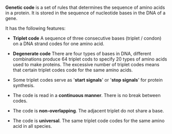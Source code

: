 **Genetic code** is a set of rules that determines the sequence of amino acids in a protein. It is stored in the sequence of nucleotide bases in the DNA of a gene.

It has the following features:
- **Triplet code**
  A sequence of three consecutive bases (triplet / condon) on a DNA strand codes for one amino acid.

- **Degenerate code**
  There are four types of bases in DNA, different combinations produce 64 triplet cods to specify 20 types of amino acids used to make proteins.
  The excessive number of triplet codes means that certain triplet codes code for the same amino acids.

- Some triplet codes serve as '**start signals**' or '**stop signals**' for protein synthesis.
- The code is read in a **continuous manner**. There is no break between codes.
- The code is **non-overlapping**. The adjacent triplet do not share a base.
- The code is **universal**. The same triplet code codes for the same amino acid in all species.

